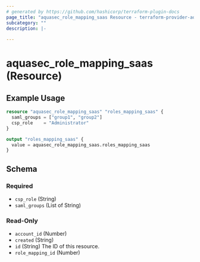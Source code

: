 ```yaml
---
# generated by https://github.com/hashicorp/terraform-plugin-docs
page_title: "aquasec_role_mapping_saas Resource - terraform-provider-aquasec"
subcategory: ""
description: |-
  
---
```


# aquasec_role_mapping_saas (Resource)



## Example Usage

```terraform
resource "aquasec_role_mapping_saas" "roles_mapping_saas" {
  saml_groups = ["group1", "group2"]
  csp_role    = "Administrator"
}

output "roles_mapping_saas" {
  value = aquasec_role_mapping_saas.roles_mapping_saas
}
```

<!-- schema generated by tfplugindocs -->
## Schema

### Required

- `csp_role` (String)
- `saml_groups` (List of String)

### Read-Only

- `account_id` (Number)
- `created` (String)
- `id` (String) The ID of this resource.
- `role_mapping_id` (Number)


